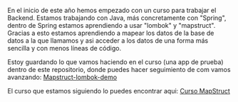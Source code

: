  <p>En el inicio de este año hemos empezado con un curso para trabajar el Backend. Estamos trabajando con Java, más concretamente con "Spring", dentro de Spring estamos aprendiendo a usar "lombok" y "mapstruct". Gracias a esto estamos aprendiendo a mapear los datos de la base de datos a la que llamamos y asi acceder a los datos de una forma más sencilla y con menos líneas de código.</p>

 <p>Estoy guardando lo que vamos haciendo en el curso (una app de prueba) dentro de este repositorio, donde puedes hacer seguimiento de com vamos avanzando: <a href= "https://github.com/juancasanchez6/mapstruct-lombok-demo.git">Mapstruct-lombok-demo</a></p>

 <p>El curso que estamos siguiendo lo puedes encontrar aqui: <a href= "https://www.udemy.com/course/domina-el-mapeo-de-objetos-mapstruct-lombok-y-spring-boot/">Curso MapStruct</a></p>
  
